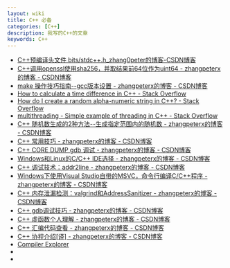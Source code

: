 ```yaml
---
layout: wiki
title: C++ 必备
categories: [C++]
description: 我写的C++的文章
keywords: C++
---
```


*   [C++预编译头文件 bits/stdc++.h_zhang0peter的博客-CSDN博客](https://blog.csdn.net/zhangpeterx/article/details/100729005)                       
*   [C++调用openssl使用sha256，并取结果前64位作为uint64 - zhangpeterx的博客 - CSDN博客](https://blog.csdn.net/zhangpeterx/article/details/99311279)             
*   [make 操作技巧指南--gcc版本设置 - zhangpeterx的博客 - CSDN博客](https://blog.csdn.net/zhangpeterx/article/details/97256638)                   
*   [How to calculate a time difference in C++ - Stack Overflow](https://stackoverflow.com/questions/728068/how-to-calculate-a-time-difference-in-c)                       
*   [How do I create a random alpha-numeric string in C++? - Stack Overflow](https://stackoverflow.com/questions/440133/how-do-i-create-a-random-alpha-numeric-string-in-c)             
*   [multithreading - Simple example of threading in C++ - Stack Overflow](https://stackoverflow.com/questions/266168/simple-example-of-threading-in-c)                   
*   [C++ 随机数生成的2种方法--生成指定范围内的随机数 - zhangpeterx的博客 - CSDN博客](https://blog.csdn.net/zhangpeterx/article/details/99744937)                       
*   [C++ 常用技巧 - zhangpeterx的博客 - CSDN博客](https://blog.csdn.net/zhangpeterx/article/details/99758196)             
*   [C++ CORE DUMP gdb 调试 - zhangpeterx的博客 - CSDN博客](https://blog.csdn.net/zhangpeterx/article/details/99993012)                   
*   [Windows和Linux的C/C++ IDE选择 - zhangpeterx的博客 - CSDN博客](https://blog.csdn.net/zhangpeterx/article/details/100009491)                       
*   [C++ 调试技术：addr2line - zhangpeterx的博客 - CSDN博客](https://blog.csdn.net/zhangpeterx/article/details/99974611)             
*   [Windows下使用Visual Studio自带的MSVC，命令行编译C/C++程序 - zhangpeterx的博客 - CSDN博客](https://blog.csdn.net/zhangpeterx/article/details/86602394)                   
*   [C++ 内存泄漏检测：valgrind和AddressSanitizer - zhangpeterx的博客 - CSDN博客](https://blog.csdn.net/zhangpeterx/article/details/100098961)                       
*   [C++ gdb调试技巧 - zhangpeterx的博客 - CSDN博客](https://blog.csdn.net/zhangpeterx/article/details/100034115)             
*   [C++ 虚函数个人理解 - zhangpeterx的博客 - CSDN博客](https://blog.csdn.net/zhangpeterx/article/details/100106861)                   
*   [C++ 汇编代码查看 - zhangpeterx的博客 - CSDN博客](https://blog.csdn.net/zhangpeterx/article/details/100120219)                       
*   [C++ 协程介绍[译] - zhangpeterx的博客 - CSDN博客](https://blog.csdn.net/zhangpeterx/article/details/100138656)             
*   [Compiler Explorer](https://godbolt.org/)                   
*   []()                       
*   []()             

